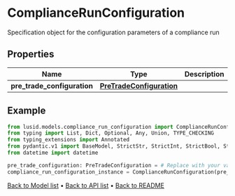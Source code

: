 # ComplianceRunConfiguration

Specification object for the configuration parameters of a compliance run
## Properties
Name | Type | Description | Notes
------------ | ------------- | ------------- | -------------
**pre_trade_configuration** | [**PreTradeConfiguration**](PreTradeConfiguration.md) |  | 
## Example

```python
from lusid.models.compliance_run_configuration import ComplianceRunConfiguration
from typing import List, Dict, Optional, Any, Union, TYPE_CHECKING
from typing_extensions import Annotated
from pydantic.v1 import BaseModel, StrictStr, StrictInt, StrictBool, StrictFloat, StrictBytes, Field, validator, ValidationError, conlist, constr
from datetime import datetime

pre_trade_configuration: PreTradeConfiguration = # Replace with your value
compliance_run_configuration_instance = ComplianceRunConfiguration(pre_trade_configuration=pre_trade_configuration)

```

[Back to Model list](../README.md#documentation-for-models) &#8226; [Back to API list](../README.md#documentation-for-api-endpoints) &#8226; [Back to README](../README.md)


